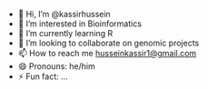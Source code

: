 - 👋 Hi, I’m @kassirhussein
- 👀 I’m interested in Bioinformatics
- 🌱 I’m currently learning R 
- 💞️ I’m looking to collaborate on genomic projects
- 📫 How to reach me husseinkassir1@gmail.com
- 😄 Pronouns: he/him
- ⚡ Fun fact: ...

<!---
kassirhussein/kassirhussein is a ✨ special ✨ repository because its `README.md` (this file) appears on your GitHub profile.
You can click the Preview link to take a look at your changes.
--->
